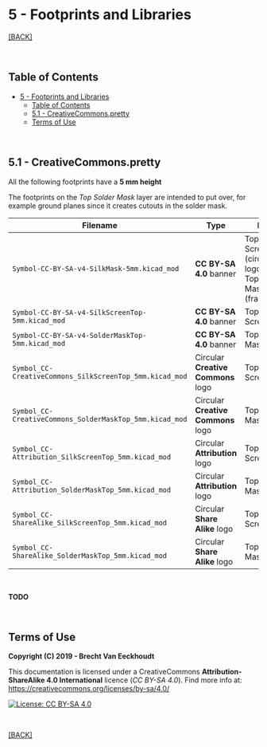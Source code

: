 
# 5 - Footprints and Libraries

[[BACK]](README.md)

<br/>

## Table of Contents

- [5 - Footprints and Libraries](#5---footprints-and-libraries)
  - [Table of Contents](#table-of-contents)
  - [5.1 - CreativeCommons.pretty](#51---creativecommonspretty)
  - [Terms of Use](#terms-of-use)

<br/>

## 5.1 - CreativeCommons.pretty

All the following footprints have a **5 mm height**

The footprints on the *Top Solder Mask* layer are intended to put over, for example ground planes since it creates cutouts in the solder mask.

| Filename                                                | Type                               | Layer                                                           |
| ------------------------------------------------------- | ---------------------------------- | --------------------------------------------------------------- |
| `Symbol-CC-BY-SA-v4-SilkMask-5mm.kicad_mod`             | **CC BY-SA 4.0** banner            | Top Silk Screen (circular logo's) & Top Solder Mask (framework) |
| `Symbol-CC-BY-SA-v4-SilkScreenTop-5mm.kicad_mod`        | **CC BY-SA 4.0** banner            | Top Silk Screen                                                 |
| `Symbol-CC-BY-SA-v4-SolderMaskTop-5mm.kicad_mod`        | **CC BY-SA 4.0** banner            | Top Solder Mask                                                 |
| `Symbol_CC-CreativeCommons_SilkScreenTop_5mm.kicad_mod` | Circular **Creative Commons** logo | Top Silk Screen                                                 |
| `Symbol_CC-CreativeCommons_SolderMaskTop_5mm.kicad_mod` | Circular **Creative Commons** logo | Top Solder Mask                                                 |
| `Symbol_CC-Attribution_SilkScreenTop_5mm.kicad_mod`     | Circular **Attribution** logo      | Top Silk Screen                                                 |
| `Symbol_CC-Attribution_SolderMaskTop_5mm.kicad_mod`     | Circular **Attribution** logo      | Top Solder Mask                                                 |
| `Symbol_CC-ShareAlike_SilkScreenTop_5mm.kicad_mod`      | Circular **Share Alike** logo      | Top Silk Screen                                                 |
| `Symbol_CC-ShareAlike_SolderMaskTop_5mm.kicad_mod`      | Circular **Share Alike** logo      | Top Solder Mask                                                 |

<br/>

**TODO**

<br/>

## Terms of Use

**Copyright (C) 2019 - Brecht Van Eeckhoudt**

This documentation is licensed under a CreativeCommons **Attribution-ShareAlike 4.0 International** licence (*CC BY-SA 4.0*). Find more info at: https://creativecommons.org/licenses/by-sa/4.0/

[![License: CC BY-SA 4.0](https://i.creativecommons.org/l/by-sa/4.0/88x31.png)](https://creativecommons.org/licenses/by-sa/4.0/)

<br/>

[[BACK]](README.md)
